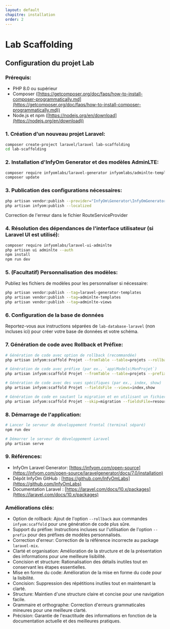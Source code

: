 ```yaml
---
layout: default
chapitre: installation 
order: 2
---
```


# Lab Scaffolding

## Configuration du projet Lab

### Prérequis:

- PHP 8.0 ou supérieur
- Composer ([https://getcomposer.org/doc/faqs/how-to-install-composer-programmatically.md](https://getcomposer.org/doc/faqs/how-to-install-composer-programmatically.md))
- Node.js et npm ([https://nodejs.org/en/download](https://nodejs.org/en/download))

### 1. Création d'un nouveau projet Laravel:

```bash
composer create-project laravel/laravel lab-scaffolding
cd lab-scaffolding
```

### 2. Installation d'InfyOm Generator et des modèles AdminLTE:


```bash
composer require infyomlabs/laravel-generator infyomlabs/adminlte-templates doctrine/dbal
composer update
```

### 3. Publication des configurations nécessaires:

```bash
php artisan vendor:publish --provider="InfyOm\Generator\InfyOmGeneratorServiceProvider"
php artisan infyom:publish --localized
```
Correction de l'erreur dans le fichier RouteServiceProvider


### 4. Résolution des dépendances de l'interface utilisateur (si Laravel UI est utilisé):

```bash
composer require infyomlabs/laravel-ui-adminlte
php artisan ui adminlte --auth
npm install
npm run dev
```

### 5. (Facultatif) Personnalisation des modèles:

Publiez les fichiers de modèles pour les personnaliser si nécessaire:

```bash
php artisan vendor:publish --tag=laravel-generator-templates
php artisan vendor:publish --tag=adminlte-templates
php artisan vendor:publish --tag=adminlte-views
```

### 6. Configuration de la base de données 

Reportez-vous aux instructions séparées de `lab-database-laravel` (non incluses ici) pour créer votre base de données et votre schéma.

### 7. Génération de code avec Rollback et Préfixe:

```bash
# Génération de code avec option de rollback (recommandée)
php artisan infyom:scaffold Projet --fromTable --table=projets --rollback

# Génération de code avec préfixe (par ex., `app\Models\MonProjet`)
php artisan infyom:scaffold Projet --fromTable --table=projets --prefix=Mon

# Génération de code avec des vues spécifiques (par ex., index, show)
php artisan infyom:scaffold Projet --fieldsFile --views=index,show

# Génération de code en sautant la migration et en utilisant un fichier de champs personnalisé (avancé)
php artisan infyom:scaffold Projet --skip=migration --fieldsFile=resources/model_schemas/Projet.json --views=index,show
```

### 8. Démarrage de l'application:

```bash
# Lancer le serveur de développement frontal (terminal séparé)
npm run dev

# Démarrer le serveur de développement Laravel
php artisan serve
```

### 9. Références:

- InfyOm Laravel Generator: [https://infyom.com/open-source](https://infyom.com/open-source/laravelgenerator/docs/7.0/installation)
- Dépôt InfyOm GitHub : [https://github.com/InfyOmLabs](https://github.com/InfyOmLabs)
- Documentation Laravel : [https://laravel.com/docs/10.x/packages](https://laravel.com/docs/10.x/packages)

### Améliorations clés:

- Option de rollback: Ajout de l'option `--rollback` aux commandes `infyom:scaffold` pour une génération de code plus sûre.
- Support du préfixe: Instructions incluses sur l'utilisation de l'option `--prefix` pour des préfixes de modèles personnalisés.
- Correction d'erreur: Correction de la référence incorrecte au package `laravel-mix`.
- Clarté et organisation: Amélioration de la structure et de la présentation des informations pour une meilleure lisibilité.
- Concision et structure: Rationalisation des détails inutiles tout en conservant les étapes essentielles.
- Mise en forme du code: Amélioration de la mise en forme du code pour la lisibilité.
- Concision: Suppression des répétitions inutiles tout en maintenant la clarté.
- Structure: Maintien d'une structure claire et concise pour une navigation facile.
- Grammaire et orthographe: Correction d'erreurs grammaticales mineures pour une meilleure clarté.
- Précision: Garantie de l'exactitude des informations en fonction de la documentation actuelle et des meilleures pratiques.


